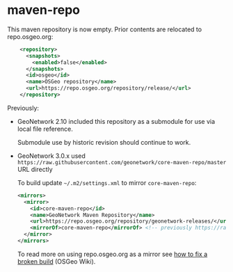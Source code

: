 maven-repo
==========

This maven repository is now empty. Prior contents are relocated to repo.osgeo.org:

```xml
    <repository>
      <snapshots>
        <enabled>false</enabled>
      </snapshots>
      <id>osgeo</id>
      <name>OSGeo repository</name>
      <url>https://repo.osgeo.org/repository/release/</url>
    </repository>
```

Previously:

* GeoNetwork 2.10 included this repository as a submodule for use via local file reference.

  Submodule use by historic revision should continue to work.
  
* GeoNetwork 3.0.x used `https://raw.githubusercontent.com/geonetwork/core-maven-repo/master` URL directly
  
  To build update `~/.m2/settings.xml` to mirror `core-maven-repo`:
  
  ```xml
  <mirrors>
    <mirror>
      <id>core-maven-repo</id>
      <name>GeoNetwork Maven Repository</name>
      <url>https://repo.osgeo.org/repository/geonetwork-releases/</url>
      <mirrorOf>core-maven-repo</mirrorOf> <!-- previously https://raw.githubusercontent.com/geonetwork/core-maven-repo/master -->
    </mirror>
  </mirrors>
  ```

  To read more on using repo.osgeo.org as a mirror see [how to fix a broken build](https://wiki.osgeo.org/wiki/SAC:Repo#How_to_fix_a_broken_build) (OSGeo Wiki).